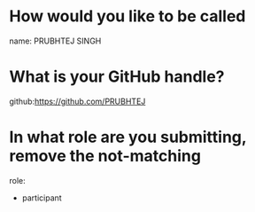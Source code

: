 # How would you like to be called
name: PRUBHTEJ SINGH
# What is your GitHub handle?
github:https://github.com/PRUBHTEJ
# In what role are you submitting, remove the not-matching
role:
 - participant
